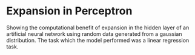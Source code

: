 # Expansion in Perceptron
Showing the computational benefit of expansion in the hidden layer of an artificial neural network using random data generated from a gaussian distribution. The task which the model performed was a linear regression task.

